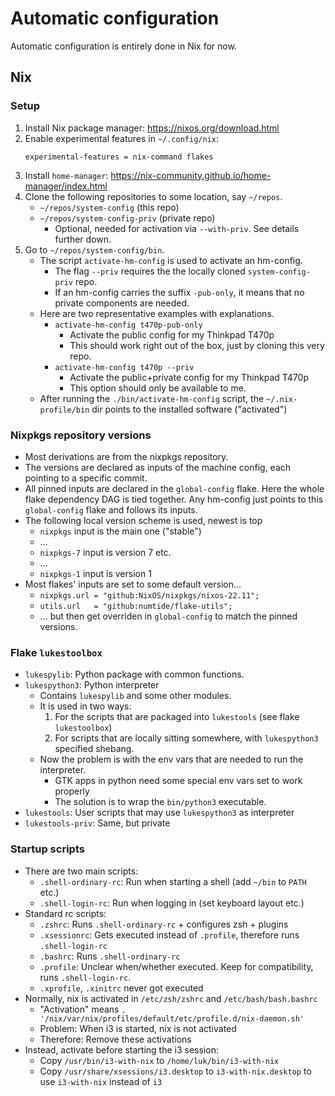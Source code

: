 # Automatic configuration
Automatic configuration is entirely done in Nix for now.

## Nix

### Setup
1. Install Nix package manager: https://nixos.org/download.html
2. Enable experimental features in `~/.config/nix`:
    ```
    experimental-features = nix-command flakes
    ```
3. Install `home-manager`: https://nix-community.github.io/home-manager/index.html
4. Clone the following repositories to some location, say `~/repos`.
    - `~/repos/system-config` (this repo)
    - `~/repos/system-config-priv` (private repo)
        - Optional, needed for activation via `--with-priv`. See details further down.
5. Go to `~/repos/system-config/bin`.
    - The script `activate-hm-config` is used to activate an hm-config.
        - The flag `--priv` requires the the locally cloned `system-config-priv` repo.
        - If an hm-config carries the suffix `-pub-only`, it means that no private components are needed.
    - Here are two representative examples with explanations.
        - `activate-hm-config t470p-pub-only`
            - Activate the public config for my Thinkpad T470p
            - This should work right out of the box, just by cloning this very repo.
        - `activate-hm-config t470p --priv`
            - Activate the public+private config for my Thinkpad T470p
            - This option should only be available to me. 
    - After running the `./bin/activate-hm-config` script, the `~/.nix-profile/bin` dir points to the installed software ("activated")


### Nixpkgs repository versions
- Most derivations are from the nixpkgs repository.
- The versions are declared as inputs of the machine config, each pointing to a specific commit.
- All pinned inputs are declared in the `global-config` flake. Here the whole flake dependency DAG is tied together. Any hm-config just points to this `global-config` flake and follows its inputs.  
- The following local version scheme is used, newest is top
    - `nixpkgs` input is the main one ("stable")
    - ...
    - `nixpkgs-7` input is version 7 etc.
    - ...
    - `nixpkgs-1` input is version 1
- Most flakes' inputs are set to some default version...
    - `nixpkgs.url = "github:NixOS/nixpkgs/nixos-22.11";`
    - `utils.url   = "github:numtide/flake-utils";`
    - ... but then get overriden in `global-config` to match the pinned versions.


### Flake `lukestoolbox`
- `lukespylib`: Python package with common functions. 
- `lukespython3`: Python interpreter
    - Contains `lukespylib` and some other modules.
    - It is used in two ways:
        1. For the scripts that are packaged into `lukestools` (see flake `lukestoolbox`)
        2. For scripts that are locally sitting somewhere, with `lukespython3` specified shebang.
    - Now the problem is with the env vars that are needed to run the interpreter.
        - GTK apps in python need some special env vars set to work properly
        - The solution is to wrap the `bin/python3` executable.
- `lukestools`: User scripts that may use `lukespython3` as interpreter
- `lukestools-priv`: Same, but private


### Startup scripts
- There are two main scripts:
    - `.shell-ordinary-rc`: Run when starting a shell (add `~/bin` to `PATH` etc.)
    - `.shell-login-rc`: Run when logging in (set keyboard layout etc.)
- Standard rc scripts:
    - `.zshrc`: Runs `.shell-ordinary-rc` + configures zsh + plugins
    - `.xsessionrc`: Gets executed instead of `.profile`, therefore runs `.shell-login-rc`
    - `.bashrc`: Runs `.shell-ordinary-rc`
    - `.profile`: Unclear when/whether executed. Keep for compatibility, runs `.shell-login-rc`.
    - `.xprofile`, `.xinitrc` never got executed
- Normally, nix is activated in `/etc/zsh/zshrc` and `/etc/bash/bash.bashrc`
    - "Activation" means `. '/nix/var/nix/profiles/default/etc/profile.d/nix-daemon.sh'` 
    - Problem: When i3 is started, nix is not activated
    - Therefore: Remove these activations
- Instead, activate before starting the i3 session: 
    - Copy `/usr/bin/i3-with-nix` to `/home/luk/bin/i3-with-nix`
    - Copy `/usr/share/xsessions/i3.desktop` to `i3-with-nix.desktop` to use `i3-with-nix` instead of `i3`
